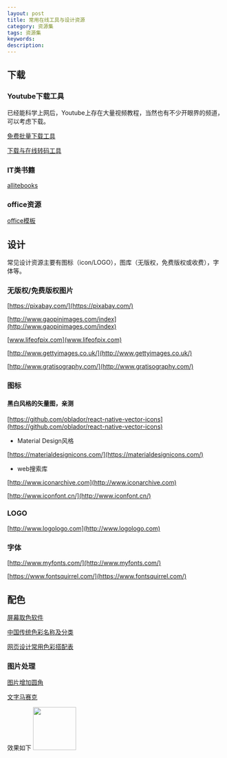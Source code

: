 ```yaml
---
layout: post
title: 常用在线工具与设计资源
category: 资源集
tags: 资源集
keywords: 
description: 
---
```


## 下载

### Youtube下载工具
已经能科学上网后，Youtube上存在大量视频教程，当然也有不少开眼界的频道，可以考虑下载。

[免费批量下载工具](http://youtubemultidownloader.com/index.html)

[下载与在线转码工具](http://www.clipconverter.cc/)

### IT类书籍
[allitebooks](http://www.allitebooks.com/)

### office资源
[office模板](http://www.officeplus.cn/Template/Home.shtml)


## 设计

常见设计资源主要有图标（icon/LOGO），图库（无版权，免费版权或收费），字体等。

### 无版权/免费版权图片

[https://pixabay.com/](https://pixabay.com/)

[http://www.gaopinimages.com/index](http://www.gaopinimages.com/index)

[www.lifeofpix.com](www.lifeofpix.com)

[http://www.gettyimages.co.uk/](http://www.gettyimages.co.uk/)

[http://www.gratisography.com/](http://www.gratisography.com/)


### 图标

#### 黑白风格的矢量图，亲测
[https://github.com/oblador/react-native-vector-icons](https://github.com/oblador/react-native-vector-icons)

* Material Design风格

[https://materialdesignicons.com/](https://materialdesignicons.com/)

* web搜索库

[http://www.iconarchive.com](http://www.iconarchive.com)

[http://www.iconfont.cn/](http://www.iconfont.cn/)

### LOGO
[http://www.logologo.com](http://www.logologo.com)


### 字体
[http://www.myfonts.com/](http://www.myfonts.com/)

[https://www.fontsquirrel.com/](https://www.fontsquirrel.com/)


## 配色
[屏幕取色软件](http://www.softpedia.com/get/Multimedia/Graphic/Graphic-Others/TakeColor.shtml)

[中国传统色彩名称及分类](http://color.uisdc.com/)

[网页设计常用色彩搭配表](http://tool.c7sky.com/webcolor/#hue_4)


### 图片处理

[图片增加圆角](http://www.roundpic.com/index.php)


[文字马赛克](https://tagul.com/)

效果如下
<img src="{{site.zhehua.images}}/misc/Word Cloud.png" width = "100" height = "100" />


